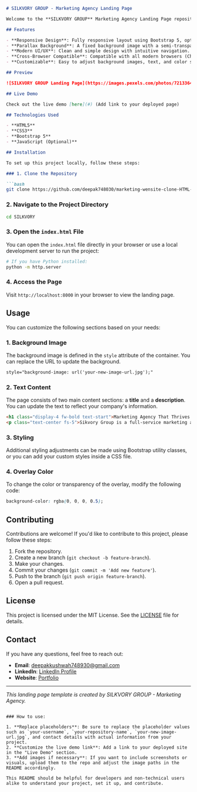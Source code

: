 

```markdown
# SILKVORY GROUP - Marketing Agency Landing Page

Welcome to the **SILKVORY GROUP** Marketing Agency Landing Page repository! This is a full-screen, responsive landing page designed with a focus on delivering a sleek, modern aesthetic. The page is built using **Bootstrap 5** and features a stunning background image with an overlay, clean typography, and a brief introduction to the agency.

## Features

- **Responsive Design**: Fully responsive layout using Bootstrap 5, optimized for mobile, tablet, and desktop screens.
- **Parallax Background**: A fixed background image with a semi-transparent black overlay.
- **Modern UI/UX**: Clean and simple design with intuitive navigation.
- **Cross-Browser Compatible**: Compatible with all modern browsers (Chrome, Firefox, Edge, Safari).
- **Customizable**: Easy to adjust background images, text, and color scheme to fit your brand.

## Preview

![SILKVORY GROUP Landing Page](https://images.pexels.com/photos/7213364/pexels-photo-7213364.jpeg?auto=compress&cs=tinysrgb&w=1260&h=750&dpr=1)

## Live Demo

Check out the live demo [here](#) (Add link to your deployed page)

## Technologies Used

- **HTML5**
- **CSS3**
- **Bootstrap 5**
- **JavaScript (Optional)**

## Installation

To set up this project locally, follow these steps:

### 1. Clone the Repository

```bash
git clone https://github.com/deepak748030/marketing-wensite-clone-HTML-CSS.git
```

### 2. Navigate to the Project Directory

```bash
cd SILKVORY
```

### 3. Open the `index.html` File

You can open the `index.html` file directly in your browser or use a local development server to run the project:

```bash
# If you have Python installed:
python -m http.server
```

### 4. Access the Page

Visit `http://localhost:8000` in your browser to view the landing page.

## Usage

You can customize the following sections based on your needs:

### 1. **Background Image**

The background image is defined in the `style` attribute of the container. You can replace the URL to update the background.

```html
style="background-image: url('your-new-image-url.jpg');"
```

### 2. **Text Content**

The page consists of two main content sections: a **title** and a **description**. You can update the text to reflect your company's information.

```html
<h1 class="display-4 fw-bold text-start">Marketing Agency That Thrives on Your Success</h1>
<p class="text-center fs-5">Sikvory Group is a full-service marketing and advertising agency that excels...</p>
```

### 3. **Styling**

Additional styling adjustments can be made using Bootstrap utility classes, or you can add your custom styles inside a CSS file.

### 4. **Overlay Color**

To change the color or transparency of the overlay, modify the following code:

```css
background-color: rgba(0, 0, 0, 0.5);
```

## Contributing

Contributions are welcome! If you'd like to contribute to this project, please follow these steps:

1. Fork the repository.
2. Create a new branch (`git checkout -b feature-branch`).
3. Make your changes.
4. Commit your changes (`git commit -m 'Add new feature'`).
5. Push to the branch (`git push origin feature-branch`).
6. Open a pull request.

## License

This project is licensed under the MIT License. See the [LICENSE](LICENSE) file for details.

## Contact

If you have any questions, feel free to reach out:

- **Email**: deepakkushwah748930@gmail.com
- **LinkedIn**: [LinkedIn Profile](https://linkedin.com/in/your-profile)
- **Website**: [Portfolio](https://yourwebsite.com)

---

*This landing page template is created by SILKVORY GROUP - Marketing Agency.*
```

### How to use:

1. **Replace placeholders**: Be sure to replace the placeholder values such as `your-username`, `your-repository-name`, `your-new-image-url.jpg`, and contact details with actual information from your project.
2. **Customize the live demo link**: Add a link to your deployed site in the "Live Demo" section.
3. **Add images if necessary**: If you want to include screenshots or visuals, upload them to the repo and adjust the image paths in the README accordingly.

This README should be helpful for developers and non-technical users alike to understand your project, set it up, and contribute.
